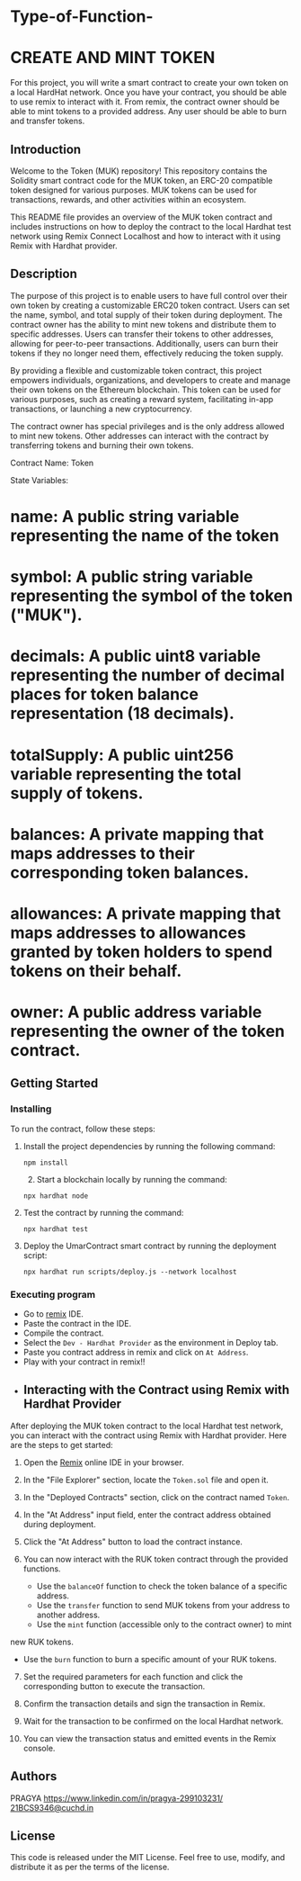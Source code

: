 # Type-of-Function-
# CREATE AND MINT TOKEN

For this project, you will write a smart contract to create your own token on a local HardHat network. Once you have your contract, you should be able to use remix to interact with it. From remix, the contract owner should be able to mint tokens to a provided address. Any user should be able to burn and transfer tokens.
## Introduction

Welcome to the Token (MUK) repository! This repository contains the Solidity smart contract code for the MUK token, an ERC-20 compatible token designed for various purposes. MUK tokens can be used for transactions, rewards, and other activities within an ecosystem.

This README file provides an overview of the MUK token contract and includes instructions on how to deploy the contract to the local Hardhat test network using Remix Connect Localhost and how to interact with it using Remix with Hardhat provider.
## Description

The purpose of this project is to enable users to have full control over their own token by creating a customizable ERC20 token contract. Users can set the name, symbol, and total supply of their token during deployment. The contract owner has the ability to mint new tokens and distribute them to specific addresses. Users can transfer their tokens to other addresses, allowing for peer-to-peer transactions. Additionally, users can burn their tokens if they no longer need them, effectively reducing the token supply.

By providing a flexible and customizable token contract, this project empowers individuals, organizations, and developers to create and manage their own tokens on the Ethereum blockchain. This token can be used for various purposes, such as creating a reward system, facilitating in-app transactions, or launching a new cryptocurrency.

The contract owner has special privileges and is the only address allowed to mint new tokens. Other addresses can interact with the contract by transferring tokens and burning their own tokens.

Contract Name: Token

State Variables:

# name: A public string variable representing the name of the token
# symbol: A public string variable representing the symbol of the token ("MUK").

# decimals: A public uint8 variable representing the number of decimal places for token balance representation (18 decimals).

# totalSupply: A public uint256 variable representing the total supply of tokens.

# balances: A private mapping that maps addresses to their corresponding token balances.

# allowances: A private mapping that maps addresses to allowances granted by token holders to spend tokens on their behalf.

# owner: A public address variable representing the owner of the token contract.
## Getting Started

### Installing

To run the contract, follow these steps:

1. Install the project dependencies by running the following command:

   ```
   npm install
   ```
   2. Start a blockchain locally by running the command: 
   ```
   npx hardhat node
   ```
3. Test the contract by running the command: 
   ```
   npx hardhat test
   ```

4. Deploy the UmarContract smart contract by running the deployment script:

   ```
   npx hardhat run scripts/deploy.js --network localhost
   ```

### Executing program

* Go to [remix](remix.ethereum.org) IDE.
* Paste the contract in the IDE.
* Compile the contract.
* Select the `Dev - Hardhat Provider` as the environment in Deploy tab.
* Paste you contract address in remix and click on `At Address`.
* Play with your contract in remix!!
* ## Interacting with the Contract using Remix with Hardhat Provider

After deploying the MUK token contract to the local Hardhat test network, you can interact with the contract using Remix with Hardhat provider. Here are the steps to get started:

1. Open the [Remix](https://remix.ethereum.org/) online IDE in your browser.

2. In the "File Explorer" section, locate the `Token.sol` file and open it.

3. In the "Deployed Contracts" section, click on the contract named `Token`.

4. In the "At Address" input field, enter the contract address obtained during deployment.

5. Click the "At Address" button to load the contract instance.

6. You can now interact with the RUK token contract through the provided functions.

   - Use the `balanceOf` function to check the token balance of a specific address.
   - Use the `transfer` function to send MUK tokens from your address to another address.
   - Use the `mint` function (accessible only to the contract owner) to mint

 new RUK tokens.
   - Use the `burn` function to burn a specific amount of your RUK tokens.

7. Set the required parameters for each function and click the corresponding button to execute the transaction.

8. Confirm the transaction details and sign the transaction in Remix.

9. Wait for the transaction to be confirmed on the local Hardhat network.

10. You can view the transaction status and emitted events in the Remix console.

## Authors

PRAGYA
https://www.linkedin.com/in/pragya-299103231/
21BCS9346@cuchd.in

## License

This code is released under the MIT License. Feel free to use, modify, and distribute it as per the terms of the license.
